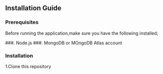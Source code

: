 ## Installation Guide

### Prerequisites

   Before running the application,make sure you have the following installed;

###. Node.js
###. MongoDB or MOngoDB Atlas account

### Installation

   1.Clone this repository
    

      
    

